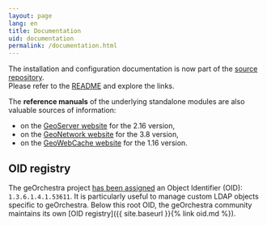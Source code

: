 ```yaml
---
layout: page
lang: en
title: Documentation
uid: documentation
permalink: /documentation.html
---
```


The installation and configuration documentation is now part of the [source repository](https://github.com/georchestra/georchestra/).  
Please refer to the [README](https://github.com/georchestra/georchestra/blob/master/README.md) and explore the links.

The **reference manuals** of the underlying standalone modules are also valuable sources of information:

 * on the [GeoServer website](http://docs.geoserver.org/2.16.x/en/user/) for the 2.16 version,
 * on the [GeoNetwork website](https://www.geonetwork-opensource.org/manuals/3.8.x/en/) for the 3.8 version,
 * on the [GeoWebCache website](https://www.geowebcache.org/docs/current/index.html) for the 1.16 version.

## OID registry

The geOrchestra project [has been assigned](https://www.iana.org/assignments/enterprise-numbers/enterprise-numbers)
an Object Identifier (OID): `1.3.6.1.4.1.53611`. It is particularly useful to
manage custom LDAP objects specific to geOrchestra. Below this root OID, the
geOrchestra community maintains its own
[OID registry]({{ site.baseurl }}{% link oid.md %}).
